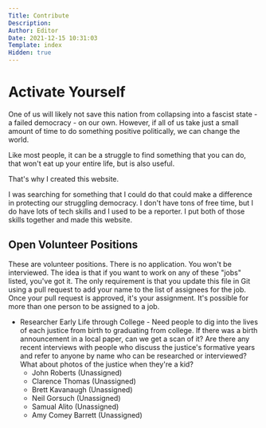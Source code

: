 ```yaml
---
Title: Contribute
Description: 
Author: Editor
Date: 2021-12-15 10:31:03
Template: index
Hidden: true
---
```

# Activate Yourself

One of us will likely not save this nation from collapsing into a fascist state - a failed democracy - on our own. However, if all of us take just a small amount of time to do something positive politically, we can change the world.

Like most people, it can be a struggle to find something that you can do, that won't eat up your entire life, but is also useful. 

That's why I created this website. 

I was searching for something that I could do that could make a difference in protecting our struggling democracy. I don't have tons of free time, but I do have lots of tech skills and I used to be a reporter. I put both of those skills together and made this website.

## Open Volunteer Positions
These are volunteer positions. There is no application. You won't be interviewed. The idea is that if you want to work on any of these "jobs" listed, you've got it. The only requirement is that you update this file in Git using a pull request to add your name to the list of assignees for the job. Once your pull request is approved, it's your assignment. It's possible for more than one person to be assigned to a job.

* Researcher Early Life through College - Need people to dig into the lives of each justice from birth to graduating from college. If there was a birth announcement in a local paper, can we get a scan of it? Are there any recent interviews with people who discuss the justice's formative years and refer to anyone by name who can be researched or interviewed? What about photos of the justice when they're a kid?
    * John Roberts (Unassigned)
    * Clarence Thomas (Unassigned)
    * Brett Kavanaugh (Unassigned)
    * Neil Gorsuch (Unassigned)
    * Samual Alito (Unassigned)
    * Amy Comey Barrett (Unassigned)